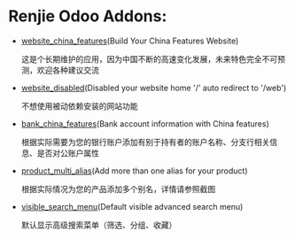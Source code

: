 # Renjie Odoo Addons:

* [website_china_features](https://www.odoo.com/apps/modules/9.0/website_china_features/)(Build Your China Features Website)

    这是个长期维护的应用，因为中国不断的高速变化发展，未来特色完全不可预测，欢迎各种建议交流

* [website_disabled](https://www.odoo.com/apps/modules/9.0/website_disabled/)(Disabled your website home '/' auto redirect to '/web')

    不想使用被动依赖安装的网站功能

* [bank_china_features](https://www.odoo.com/apps/modules/9.0/bank_china_features/)(Bank account information with China features)

    根据实际需要为您的银行账户添加有别于持有者的账户名称、分支行相关信息、是否对公账户属性

* [product_multi_alias](https://www.odoo.com/apps/modules/9.0/product_multi_alias/)(Add more than one alias for your product)

    根据实际情况为您的产品添加多个别名，详情请参照截图

* [visible_search_menu](https://www.odoo.com/apps/modules/9.0/visible_search_menu/)(Default visible advanced search menu)

    默认显示高级搜索菜单（筛选、分组、收藏）
